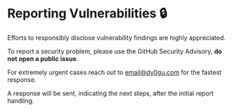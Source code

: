 # Reporting Vulnerabilities 🔒

Efforts to responsibly disclose vulnerability findings are highly appreciated.

To report a security problem, please use the GitHub Security Advisory, **do not open a public issue**.

For extremely urgent cases reach out to [email@dy0gu.com](mailto:email@dy0gu.com) for the fastest response.

A response will be sent, indicating the next steps, after the initial report handling.
